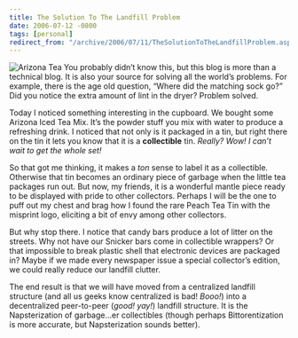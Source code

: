 ```yaml
---
title: The Solution To The Landfill Problem
date: 2006-07-12 -0800
tags: [personal]
redirect_from: "/archive/2006/07/11/TheSolutionToTheLandfillProblem.aspx/"
---
```


![Arizona Tea](https://haacked.com/images/ArizonaTea.jpg) You probably
didn’t know this, but this blog is more than a technical blog. It is
also your source for solving all the world’s problems. For example,
there is the age old question, “Where did the matching sock go?” Did you
notice the extra amount of lint in the dryer? Problem solved.

Today I noticed something interesting in the cupboard. We bought some
Arizona Iced Tea Mix. It’s the powder stuff you mix with water to
produce a refreshing drink. I noticed that not only is it packaged in a
tin, but right there on the tin it lets you know that it is a
**collectible** tin. *Really? Wow! I can’t wait to get the whole set!*

So that got me thinking, it makes a *ton* sense to label it as a
collectible. Otherwise that tin becomes an ordinary piece of garbage
when the little tea packages run out. But now, my friends, it is a
wonderful mantle piece ready to be displayed with pride to other
collectors. Perhaps I will be the one to puff out my chest and brag how
I found the rare Peach Tea Tin with the misprint logo, eliciting a bit
of envy among other collectors.

But why stop there. I notice that candy bars produce a lot of litter on
the streets. Why not have our Snicker bars come in collectible wrappers?
Or that impossible to break plastic shell that electronic devices are
packaged in? Maybe if we made every newspaper issue a special
collector’s edition, we could really reduce our landfill clutter.

The end result is that we will have moved from a centralized landfill
structure (and all us geeks know centralized is bad! *Booo!*) into a
decentralized peer-to-peer (*good! yay!*) landfill structure. It is the
Napsterization of garbage...er collectibles (though perhaps
Bittorentization is more accurate, but Napsterization sounds better).

